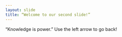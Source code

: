 ```yaml
---
layout: slide
title: “Welcome to our second slide!”
---
```

“Knowledge is power.”
Use the left arrow to go back!
